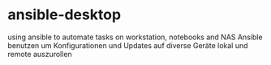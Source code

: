 # ansible-desktop
using ansible to automate tasks on  workstation, notebooks and NAS
Ansible benutzen um Konfigurationen und Updates auf diverse Geräte lokal und remote auszurollen
